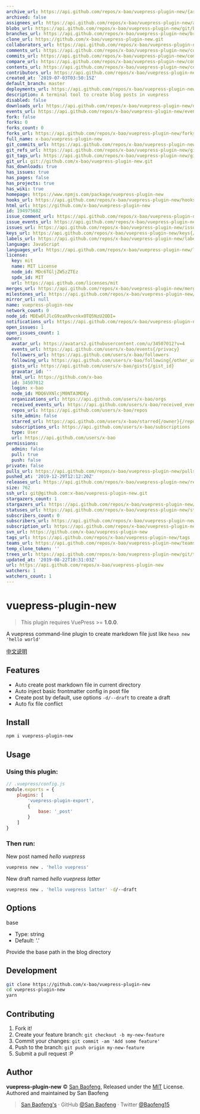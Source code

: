 ```yaml
---
archive_url: https://api.github.com/repos/x-bao/vuepress-plugin-new/{archive_format}{/ref}
archived: false
assignees_url: https://api.github.com/repos/x-bao/vuepress-plugin-new/assignees{/user}
blobs_url: https://api.github.com/repos/x-bao/vuepress-plugin-new/git/blobs{/sha}
branches_url: https://api.github.com/repos/x-bao/vuepress-plugin-new/branches{/branch}
clone_url: https://github.com/x-bao/vuepress-plugin-new.git
collaborators_url: https://api.github.com/repos/x-bao/vuepress-plugin-new/collaborators{/collaborator}
comments_url: https://api.github.com/repos/x-bao/vuepress-plugin-new/comments{/number}
commits_url: https://api.github.com/repos/x-bao/vuepress-plugin-new/commits{/sha}
compare_url: https://api.github.com/repos/x-bao/vuepress-plugin-new/compare/{base}...{head}
contents_url: https://api.github.com/repos/x-bao/vuepress-plugin-new/contents/{+path}
contributors_url: https://api.github.com/repos/x-bao/vuepress-plugin-new/contributors
created_at: '2019-07-03T03:50:15Z'
default_branch: master
deployments_url: https://api.github.com/repos/x-bao/vuepress-plugin-new/deployments
description: A terminal tool to create blog posts in vuepress
disabled: false
downloads_url: https://api.github.com/repos/x-bao/vuepress-plugin-new/downloads
events_url: https://api.github.com/repos/x-bao/vuepress-plugin-new/events
fork: false
forks: 0
forks_count: 0
forks_url: https://api.github.com/repos/x-bao/vuepress-plugin-new/forks
full_name: x-bao/vuepress-plugin-new
git_commits_url: https://api.github.com/repos/x-bao/vuepress-plugin-new/git/commits{/sha}
git_refs_url: https://api.github.com/repos/x-bao/vuepress-plugin-new/git/refs{/sha}
git_tags_url: https://api.github.com/repos/x-bao/vuepress-plugin-new/git/tags{/sha}
git_url: git://github.com/x-bao/vuepress-plugin-new.git
has_downloads: true
has_issues: true
has_pages: false
has_projects: true
has_wiki: true
homepage: https://www.npmjs.com/package/vuepress-plugin-new
hooks_url: https://api.github.com/repos/x-bao/vuepress-plugin-new/hooks
html_url: https://github.com/x-bao/vuepress-plugin-new
id: 194975682
issue_comment_url: https://api.github.com/repos/x-bao/vuepress-plugin-new/issues/comments{/number}
issue_events_url: https://api.github.com/repos/x-bao/vuepress-plugin-new/issues/events{/number}
issues_url: https://api.github.com/repos/x-bao/vuepress-plugin-new/issues{/number}
keys_url: https://api.github.com/repos/x-bao/vuepress-plugin-new/keys{/key_id}
labels_url: https://api.github.com/repos/x-bao/vuepress-plugin-new/labels{/name}
language: JavaScript
languages_url: https://api.github.com/repos/x-bao/vuepress-plugin-new/languages
license:
  key: mit
  name: MIT License
  node_id: MDc6TGljZW5zZTEz
  spdx_id: MIT
  url: https://api.github.com/licenses/mit
merges_url: https://api.github.com/repos/x-bao/vuepress-plugin-new/merges
milestones_url: https://api.github.com/repos/x-bao/vuepress-plugin-new/milestones{/number}
mirror_url: null
name: vuepress-plugin-new
network_count: 0
node_id: MDEwOlJlcG9zaXRvcnkxOTQ5NzU2ODI=
notifications_url: https://api.github.com/repos/x-bao/vuepress-plugin-new/notifications{?since,all,participating}
open_issues: 1
open_issues_count: 1
owner:
  avatar_url: https://avatars2.githubusercontent.com/u/34507012?v=4
  events_url: https://api.github.com/users/x-bao/events{/privacy}
  followers_url: https://api.github.com/users/x-bao/followers
  following_url: https://api.github.com/users/x-bao/following{/other_user}
  gists_url: https://api.github.com/users/x-bao/gists{/gist_id}
  gravatar_id: ''
  html_url: https://github.com/x-bao
  id: 34507012
  login: x-bao
  node_id: MDQ6VXNlcjM0NTA3MDEy
  organizations_url: https://api.github.com/users/x-bao/orgs
  received_events_url: https://api.github.com/users/x-bao/received_events
  repos_url: https://api.github.com/users/x-bao/repos
  site_admin: false
  starred_url: https://api.github.com/users/x-bao/starred{/owner}{/repo}
  subscriptions_url: https://api.github.com/users/x-bao/subscriptions
  type: User
  url: https://api.github.com/users/x-bao
permissions:
  admin: false
  pull: true
  push: false
private: false
pulls_url: https://api.github.com/repos/x-bao/vuepress-plugin-new/pulls{/number}
pushed_at: '2019-12-29T12:12:20Z'
releases_url: https://api.github.com/repos/x-bao/vuepress-plugin-new/releases{/id}
size: 762
ssh_url: git@github.com:x-bao/vuepress-plugin-new.git
stargazers_count: 1
stargazers_url: https://api.github.com/repos/x-bao/vuepress-plugin-new/stargazers
statuses_url: https://api.github.com/repos/x-bao/vuepress-plugin-new/statuses/{sha}
subscribers_count: 0
subscribers_url: https://api.github.com/repos/x-bao/vuepress-plugin-new/subscribers
subscription_url: https://api.github.com/repos/x-bao/vuepress-plugin-new/subscription
svn_url: https://github.com/x-bao/vuepress-plugin-new
tags_url: https://api.github.com/repos/x-bao/vuepress-plugin-new/tags
teams_url: https://api.github.com/repos/x-bao/vuepress-plugin-new/teams
temp_clone_token: ''
trees_url: https://api.github.com/repos/x-bao/vuepress-plugin-new/git/trees{/sha}
updated_at: '2019-08-22T10:31:03Z'
url: https://api.github.com/repos/x-bao/vuepress-plugin-new
watchers: 1
watchers_count: 1
---
```


# vuepress-plugin-new

> This plugin requires VuePress >= **1.0.0**.

A vuepress command-line plugin to create markdown file just like `hexo new 'hello world'`

[中文说明](https://raw.githubusercontent.com/Baofeng/vuepress-plugin-new/master/zh/README.md)

## Features

- Auto create post markdown file in current directory
- Auto inject basic frontmatter config in post file
- Create post by default, use options `-d/--draft` to create a draft
- Auto fix file conflict

## Install

```bash
npm i vuepress-plugin-new
```

## Usage

### Using this plugin:

```js
// .vuepress/config.js
module.exports = {
    plugins: [
        'vuepress-plugin-export',
        {
            base: '_post'
        }
    ]
}
```

### Then run:

New post named *hello vuepress*

```bash
vuepress new . 'hello vuepress'
```

New draft named *hello vuepress latter*

```bash
vuepress new . 'hello vuepress latter' -d/--draft
```

## Options

base

- Type: string
- Default: '.'

Provide the base path in the blog directory


## Development

```bash
git clone https://github.com/x-bao/vuepress-plugin-new
cd vuepress-plugin-new
yarn
```

## Contributing

1. Fork it!
2. Create your feature branch: `git checkout -b my-new-feature`
3. Commit your changes: `git commit -am 'Add some feature'`
4. Push to the branch: `git push origin my-new-feature`
5. Submit a pull request :P


## Author

**vuepress-plugin-new** © [San Baofeng](https://github.com/x-bao), Released under the [MIT](https://raw.githubusercontent.com/Baofeng/vuepress-plugin-new/master/LICENSE) License.<br>
Authored and maintained by San Baofeng

> [San Baofeng's](https://arts.sanbaofengs.com) · GitHub [@San Baofeng](https://github.com/x-bao) · Twitter [@Baofeng15](https://twitter.com/Baofeng15)
